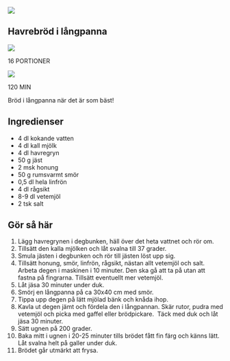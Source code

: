 ![](https://files-aller-blogger-platform.aws.aller.com/uploads/sites/87/2023/02/havrebrod_i_langpanna-2.jpg?w=850&fit=max&auto=format%201x)

## Havrebröd i långpanna

![](https://fredriksfika.allas.se/images/recipe/knifenfork.png)

16 PORTIONER

![](https://fredriksfika.allas.se/images/recipe/clock.png)

120 MIN

Bröd i långpanna när det är som bäst!

## Ingredienser

- 4 dl kokande vatten
- 4 dl kall mjölk
- 4 dl havregryn
- 50 g jäst
- 2 msk honung
- 50 g rumsvarmt smör
- 0,5 dl hela linfrön
- 4 dl rågsikt
- 8-9 dl vetemjöl
- 2 tsk salt

## Gör så här

1. Lägg havregrynen i degbunken, häll över det heta vattnet och rör om.
2. Tillsätt den kalla mjölken och låt svalna till 37 grader.
3. Smula jästen i degbunken och rör till jästen löst upp sig.
4. Tillsätt honung, smör, linfrön, rågsikt, nästan allt vetemjöl och salt. Arbeta degen i maskinen i 10 minuter. Den ska gå att ta på utan att fastna på fingrarna. Tillsätt eventuellt mer vetemjöl.
5. Låt jäsa 30 minuter under duk. 
6. Smörj en långpanna på ca 30x40 cm med smör.
7. Tippa upp degen på lätt mjölad bänk och knåda ihop.
8. Kavla ut degen jämt och fördela den i långpannan. Skär rutor, pudra med vetemjöl och picka med gaffel eller brödpickare.  Täck med duk och låt jäsa 30 minuter.
9. Sätt ugnen på 200 grader.
10. Baka mitt i ugnen i 20-25 minuter tills brödet fått fin färg och känns lätt. Låt svalna helt på galler under duk.
11. Brödet går utmärkt att frysa.